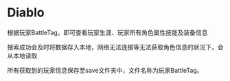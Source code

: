 # Diablo
根据玩家BattleTag，即可查看玩家生涯、玩家所有角色属性技能及装备信息    

搜索成功会及时将数据存入本地，网络无法连接等无法获取角色信息的状况下，会从本地读取     

所有获取到的玩家信息保存至save文件夹中，文件名称为玩家BattleTag。    
